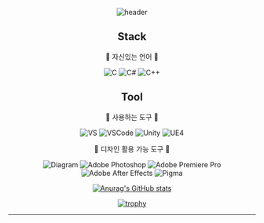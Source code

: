  <div align=center>
  
![header](https://capsule-render.vercel.app/api?type=waving&color=auto&height=300&section=header&text=Minseok%20Kim&fontSize=90)
 
## Stack
👻 자신있는 언어 👻

![C](https://img.shields.io/badge/C-%2300599C.svg?style=plastic&logo=c&logoColor=white)
![C#](https://img.shields.io/badge/C%23-%23239120.svg?style=plastic&logo=c-sharp&logoColor=white)
![C++](https://img.shields.io/badge/C++-%2300599C.svg?style=plastic&logo=c%2B%2B&logoColor=white)

## Tool
👻 사용하는 도구 👻
 
![VS](https://img.shields.io/badge/VS-%235C2D91.svg?style=plastic&logo=Visual%20Studio&logoColor=white)
![VSCode](https://img.shields.io/badge/VS%20Code-%23007ACC.svg?style=plastic&logo=Visual%20Studio%20Code&logoColor=white)
![Unity](https://img.shields.io/badge/Unity-000000?style=plastic&logo=Unity&logoColor=white)
![UE4](https://img.shields.io/badge/UE4-EAEAEA?style=plastic&logo=Unreal%20Engine&logoColor=black)

👻 디자인 활용 가능 도구 👻
 
![Diagram](https://img.shields.io/badge/Diagram-FF7F00.svg?style=plastic&logo=diagrams%2Enet&logoColor=white)
![Adobe Photoshop](https://img.shields.io/badge/Adobe%20Photoshop-31A8FF.svg?style=plastic&logo=Adobe%20Photoshop&logoColor=white)
![Adobe Premiere Pro](https://img.shields.io/badge/Adobe%20Premiere%20Pro-9999FF.svg?style=plastic&logo=Adobe%20Premiere%20Pro&logoColor=white)
![Adobe After Effects](https://img.shields.io/badge/Adobe%20After%20Effects-9999FF.svg?style=plastic&logo=Adobe%20After%20Effects&logoColor=white)
![Pigma](https://img.shields.io/badge/Figma-#F24E1E.svg?style=plastic&logo=Figma&logoColor=white)
 
[![Anurag's GitHub stats](https://github-readme-stats.vercel.app/api?username=Ellimis&show_icons=true&theme=gruvbox_light)](https://github.com/anuraghazra/github-readme-stats)
 
<!--
[![Solved.ac tier](http://mazassumnida.wtf/api/generate_badge?boj=planetside2)](https://solved.ac/planetside2)
-->

[![trophy](https://github-profile-trophy.vercel.app/?username=Ellimis&theme=onedark&no-frame=true&column=3&margin-w=15&margin-h=15&rank=SECRET,SSS,SS,S,AAA,AA,A,B,C)](https://github.com/Ellimis/github-profile-trophy)
 
- - -

<!--

|제목|내용|설명|
|:---|:---:|---:|
||중앙에서확장||
|||오른쪽에서 확장|
|왼쪽에서확장||

 - - -
 
<pre><code>test</code></pre>
 
<pre>teset2</pre>

Git Readme에 Badge 만들기
https://blog.slarea.com/git/markdown/github-badge/
-->
<!--
뱃지 로고 사이트
https://simpleicons.org/
-->
<!--
마크다운 사용법 예시
https://gist.github.com/ihoneymon/652be052a0727ad59601
http://taewan.kim/post/markdown/

[LYNMP 도움말] 마크다운(Markdown) 문법 - 링크 삽입
https://lynmp.com/ko/article/title/markdown-link-ua811c9dc59o

링크가 있는 뱃지
https://melonicedlatte.com/2021/07/17/163400.html

%20과 같은 인코딩 종류
https://en.wikipedia.org/wiki/Percent-encoding

<a href="https://www.naver.com/">
  <img src="https://img.shields.io/badge/라벨-메시지-red" style="height : auto; margin-left : 8px; margin-right : 8px;"/>
</a>






### 개발 환경
* ![Unity](https://img.shields.io/badge/Unity-000000?style=plastic&logo=Unity&logoColor=white)
* ![Android](https://img.shields.io/badge/Android-3DDC84.svg?style=plastic&logo=Android&logoColor=white)
* ![Google Cardboard](https://img.shields.io/badge/Google%20Cardboard-FF7F00?style=plastic&logo=Google%20Cardboard&logoColor=white)
* ![VS](https://img.shields.io/badge/Visual%20Studio-5C2D91.svg?style=plastic&logo=Visual%20Studio&logoColor=white)
* ![C#](https://img.shields.io/badge/C%23-239120.svg?style=plastic&logo=c-sharp&logoColor=white)

### 사용한 오픈소스 목록
* ![Android SDK](https://img.shields.io/badge/Android%20SDK-3DDC84.svg?style=plastic&logo=Android%20Studio&logoColor=white)
* ![Open JDK](https://img.shields.io/badge/Open%20JDK-000000.svg?style=plastic&logo=OpenJDK&logoColor=white)
* ![Cardboard XR Plugin](https://img.shields.io/badge/Cardboard%20XR%20Plugin-FF7F00?style=plastic&logo=Google%20Cardboard&logoColor=white)
* ![DOTween](https://img.shields.io/badge/DOTween-00FF80.svg?style=plastic&logoColor=white)

### 사용한 도구
* ![Diagram](https://img.shields.io/badge/Diagram-FF7F00.svg?style=plastic&logo=diagrams%2Enet&logoColor=white)
* ![Photoshop](https://img.shields.io/badge/Adobe%20Photoshop-31A8FF.svg?style=plastic&logo=Adobe%20Photoshop&logoColor=white)
* ![Insta360](https://img.shields.io/badge/Insta%20360-000000.svg?style=plastic&logoColor=white)
* ![Homestyler](https://img.shields.io/badge/Homestyler-3CC2FF.svg?style=plastic&logoColor=white)
* ![Vapshion2](https://img.shields.io/badge/Vapshion%202-F44336.svg?style=plastic&logoColor=white)


-->
